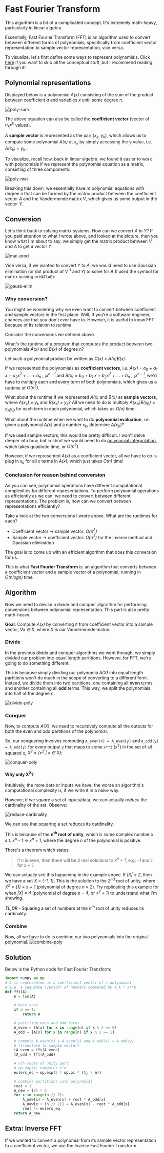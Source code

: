 # Fast Fourier Transform
This algorithm is a bit of a complicated concept. It's extremely math-heavy, particularly in linear algebra.

Essentially, Fast Fourier Transform (FFT) is an algorithm used to convert between different forms of polynomials, specifically from coefficient vector representation to sample vector representation, vice versa.

To visualize, let's first define some ways to represent polynomials. Click [here](#algorithm) if you want to skip all the conceptual stuff, but I recommend reading through it!

## Polynomial representations
Displayed below is a polynomial *A(x)* consisting of the sum of the product between coefficient *a* and variables *x* until some degree *n*.

![poly-sum](https://i.imgur.com/p6q2Fxl.png)

The above equation can also be called the **coefficient vector** (vector of *a<sub>k</sub>x<sup>k</sup>* values).

A **sample vector** is represented as the pair (*x<sub>k</sub>*, *y<sub>k</sub>*), which allows us to compute some polynomial *A(x)* at *x<sub>k</sub>* by simply accessing the *y* value, i.e. *A(x<sub>k</sub>) = y<sub>k</sub>* .

To visualize, recall how, back in linear algebra, we found it easier to work with polynomials if we represent the polynomial equation as a matrix, consisting of three components:

![poly-mat](https://i.imgur.com/upWfbNA.png)

Breaking this down, we essentially have *m* polynomial equations with degree *n* that can be formed by the matrix product between the coefficient vector *A* and the Vandermonde matrix *V*, which gives us some output in the vector *Y*. 

## Conversion
Let's think back to solving matrix systems. How can we convert *A* to *Y*? If you paid attention to what I wrote above, and looked at the picture, then you know what I'm about to say: we simply get the matrix product between *V* and *A* to get a vector *Y*.

![mat-prod](https://i.imgur.com/TRe9FTc.png)

Vice versa, if we wanted to convert *Y* to *A*, we would need to use Gaussian elimination (or dot product of *V<sup>-1</sup>* and *Y*) to solve for *A* (I used the symbol for matrix solving in `MATLAB`):

![gauss-elim](https://i.imgur.com/5xfA0Pm.png)

### Why conversion?
You might be wondering why we even want to convert between coefficient and sample vectors in the first place. Well, if you're a software engineer, chances are that you don't ever have to. However, it is useful to know FFT because of its relation to *runtime*.

Consider the conversions we defined above. 

What's the runtime of a program that computes the product between two polynomials *A(x)* and *B(x)* of degree *n*? 

Let such a polynomial product be written as *C(x) = A(x)B(x)*.

If we represented the polynomials as **coefficient vectors**, i.e. *A(x) = a<sub>0</sub> + a<sub>1</sub> x + a<sub>2</sub>x<sup>2</sup> + ... + a<sub>n - 1</sub>x<sup>n - 1</sup>* and *B(x) = b<sub>0</sub> + b<sub>1</sub> x + b<sub>2</sub>x<sup>2</sup> + ... + b<sub>n - 1</sub>x<sup>n - 1</sup>*, we'd have to multiply each and every term of both polynomials, which gives us a runtime of *O(n<sup>2</sup>)*.

What about the runtime if we represented *A(x)* and *B(x)* as **sample vectors**, where *A(x<sub>k</sub>) = y<sub>k</sub>* and *B(x<sub>k</sub>) = y<sub>k</sub>*? All we need to do is multiply *A(x<sub>A</sub>)B(x<sub>B</sub>) = y<sub>A</sub>y<sub>B</sub>* for each term in each polynomial, which takes us *O(n)* time.

What about the runtime when we want to do **polynomial evaluation**, i.e. given a polynomial *A(x)* and a number *x<sub>k</sub>*, determine *A(x<sub>0</sub>)*?

If we used sample vectors, this would be pretty difficult. I won't delve deeper into how, but in short we would need to do [polynomial interpolation](https://en.wikipedia.org/wiki/Polynomial_interpolation#:~:text=In%20numerical%20analysis%2C%20polynomial%20interpolation,the%20points%20of%20the%20dataset.), which takes quadratic time, or *O(n<sup>2</sup>)*.

However, if we represented *A(x)* as a coefficient vector, all we have to do is plug in *x<sub>k</sub>* for all *x* terms in *A(x)*, which just takes *O(n)* time!

### Conclusion for reason behind conversion
As you can see, polynomial operations have different computational complexities for different representations. To perform polynomial operations as efficiently as we can, we need to convert between different representations. The problem is, how can we convert between representations efficiently? 

Take a look at the two conversions I wrote above. What are the runtimes for each?
* Coefficient vector → sample vector: *O(n<sup>3</sup>)*
* Sample vector → coefficient vector: *O(n<sup>3</sup>)* for the inverse method and Gaussian elimination

The goal is to come up with an efficient algorithm that does this conversion for us.

*This* is what **Fast Fourier Transform** is: an algorithm that converts between a coefficient vector and a sample vector of a polynomial, running in *O(nlogn)* time

## Algorithm
Now we need to devise a divide and conquer algorithm for performing conversions between polynomial representation. This part is also pretty math-heavy.

**Goal**: Compute *A(x)* by converting it from coefficient vector into a sample vector, ∀*x ∈ X*, where *X* is our Vandermonde matrix.

### Divide
In the previous divide and conquer algorithms we went through, we simply divided our problem into equal length partitions. However, for FFT, we're going to do something different.

This is because simply dividing our polynomia *A(X)* into equal length partitions won't do much in the scope of converting to a different form. Instead, we divide them into two partitions, one containing all **even** terms and another containing all **odd** terms. This way, we split the polynomials into half of the degree *n*.

![divide-poly](https://i.imgur.com/BIQMJ0W.png)

### Conquer
Now, to compute *A(X)*, we need to recursively compute all the outputs for both the even and odd partitions of the polynomial.

So, our conquering involves computing `A_even(x) = A_even(y)` and `A_odd(y) = A_odd(y)` for every output `y` that maps to some `x**2` (x<sup>2</sup>) in the set of all squared x, *X<sup>2</sup> = {x<sup>2</sup> | x ∈ X}*:

![conquer-poly](https://i.imgur.com/oykhFsr.png)

#### Why only X<sup>2</sup>?
Intuitively, the more data or inputs we have, the worse an algorithm's computational complexity is, if we write it in a naive way.

However, if we *square* a set of inputs/data, we can actually *reduce* the cardinality of the set. Observe:

![reduce-cardinality](https://i.imgur.com/Ku5MWZH.png)

We can see that squaring a set reduces its cardinality. 

This is because of the **n<sup>th</sup> root of unity**, which is some complex number *x* s.t. *x<sup>n</sup> - 1 → x<sup>n</sup> = 1*, where the degree *n* of the polynomial is positive.

There's a theorem which states,
> If *n* is even, then there will be 2 real solutions to *x<sup>n</sup> = 1*, e.g. *-1* and *1* for *x + 1*.

We can actually see this happening in the example above. If *|X| = 2*, then we have a set *X = {-1, 1}*. This is the solution to the *2<sup>nd</sup>* root of unity, where *X<sup>2</sup> = {1} = x + 1* (polynomial of degree *n = 2*). Try replicating this example for when *|X| = 4* (polynomial of degree *n = 4*, or *x<sup>2</sup> + 1*) to understand what I'm showing.

*TL;DR* - Squaring a set of numbers at the *n<sup>th</sup>* root of unity reduces its cardinality. 

### Combine
Now, all we have to do is combine our two polynomials into the original polynomial.
![combine-poly](https://i.imgur.com/NvxigVD.png)

## Solution
Below is the Python code for Fast Fourier Transform:

``` python
import numpy as np
# A is represented as a coefficient vector of a polynomial
# i.e. a sequence (vector) of numbers computed by a_k * x**k
def fft(A):
    n = len(A)

    # base case 
    if n == 1:
        return A

    # partition even and odd terms
    A_even = [A[x] for x in range(n) if x % 2 == 0]
    A_odd = [A[x] for x in range(n) if x % 2 == 1]  

    # compute A_even(x) = A_even(y) and A_odd(x) = A_odd(y) 
    # (transform to sample vector)
    tA_even = fft(A_even)
    tA_odd = fft(A_odd)

    # nth roots of unity part
    # np.exp(x) computes e^x
    eulers_eq = np.exp(2 * np.pi * (1j / n))

    # combine partitions into polynomial
    root = 1
    A_new = [0] * n
    for x in range(n // 2):
        A_new[x] = A_even[x] + root * A_odd[x]
        A_new[x + (n // 2)] = A_even[x] - root * A_odd[x]
        root *= eulers_eq
    return A_new
```

## Extra: Inverse FFT
If we wanted to convert a polynomial from its sample vector representation to a coefficient vector, we use the *inverse* Fast Fourier Transform.














